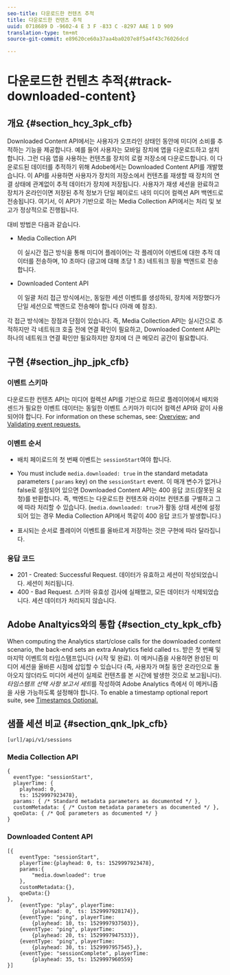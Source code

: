 ```yaml
---
seo-title: 다운로드한 컨텐츠 추적
title: 다운로드한 컨텐츠 추적
uuid: 0718689 D -9602-4 E 3 F -833 C -8297 AAE 1 D 909
translation-type: tm+mt
source-git-commit: e89620ce60a37aa4ba0207e8f5a4f43c76026dcd

---
```



# 다운로드한 컨텐츠 추적{#track-downloaded-content}

## 개요 {#section_hcy_3pk_cfb}

Downloaded Content API에서는 사용자가 오프라인 상태인 동안에 미디어 소비를 추적하는 기능을 제공합니다. 예를 들어 사용자는 모바일 장치에 앱을 다운로드하고 설치합니다. 그런 다음 앱을 사용하는 컨텐츠를 장치의 로컬 저장소에 다운로드합니다. 이 다운로드된 데이터를 추적하기 위해 Adobe에서는 Downloaded Content API를 개발했습니다. 이 API를 사용하면 사용자가 장치의 저장소에서 컨텐츠를 재생할 때 장치의 연결 상태에 관계없이 추적 데이터가 장치에 저장됩니다. 사용자가 재생 세션을 완료하고 장치가 온라인이면 저장된 추적 정보가 단일 페이로드 내의 미디어 컬렉션 API 백엔드로 전송됩니다. 여기서, 이 API가 기반으로 하는 Media Collection API에서는 처리 및 보고가 정상적으로 진행됩니다.

대비 방법은 다음과 같습니다.

* Media Collection API

   이 실시간 접근 방식을 통해 미디어 플레이어는 각 플레이어 이벤트에 대한 추적 데이터를 전송하며, 10 초마다 (광고에 대해 초당 1 초) 네트워크 핑을 백엔드로 전송합니다.

* Downloaded Content API

   이 일괄 처리 접근 방식에서는, 동일한 세션 이벤트를 생성하되, 장치에 저장했다가 단일 세션으로 백엔드로 전송해야 합니다 (아래 예 참조).

각 접근 방식에는 장점과 단점이 있습니다. 즉, Media Collection API는 실시간으로 추적하지만 각 네트워크 호출 전에 연결 확인이 필요하고, Downloaded Content API는 하나의 네트워크 연결 확인만 필요하지만 장치에 더 큰 메모리 공간이 필요합니다.

## 구현 {#section_jhp_jpk_cfb}

### 이벤트 스키마

다운로드한 컨텐츠 API는 미디어 컬렉션 API를 기반으로 하므로 플레이어에서 배치와 센드가 필요한 이벤트 데이터는 동일한 이벤트 스키마가 미디어 컬렉션 API와 같이 사용되어야 합니다. For information on these schemas, see: [Overview;](/help/media-collection-api/mc-api-overview.md) and [Validating event requests.](/help/media-collection-api/mc-api-impl/mc-api-validate-reqs.md)

### 이벤트 순서

* 배치 페이로드의 첫 번째 이벤트는 `sessionStart`여야 합니다.
* You must include `media.downloaded: true` in the standard metadata parameters ( `params` key) on the `sessionStart` event. 이 매개 변수가 없거나 false로 설정되어 있으면 Downloaded Content API는 400 응답 코드(잘못된 요청)를 반환합니다. 즉, 백엔드는 다운로드한 컨텐츠와 라이브 컨텐츠를 구별하고 그에 따라 처리할 수 있습니다. (`media.downloaded: true`가 활동 상태 세션에 설정되어 있는 경우 Media Collection API에서 똑같이 400 응답 코드가 발생합니다.)

* 표시되는 순서로 플레이어 이벤트를 올바르게 저장하는 것은 구현에 따라 달라집니다.

### 응답 코드

* 201 - Created: Successful Request. 데이터가 유효하고 세션이 작성되었습니다. 세션이 처리됩니다.
* 400 - Bad Request. 스키마 유효성 검사에 실패했고, 모든 데이터가 삭제되었습니다. 세션 데이터가 처리되지 않습니다.

## Adobe Analtyics와의 통합 {#section_cty_kpk_cfb}

When computing the Analytics start/close calls for the downloaded content scenario, the back-end sets an extra Analytics field called `ts`. 받은 첫 번째 및 마지막 이벤트의 타임스탬프입니다 (시작 및 완료). 이 메커니즘을 사용하면 완성된 미디어 세션을 올바른 시점에 삽입할 수 있습니다 (즉, 사용자가 며칠 동안 온라인으로 돌아오지 않더라도 미디어 세션이 실제로 컨텐츠를 본 시간에 발생한 것으로 보고됩니다). *타임스탬프 선택 사항 보고서 세트*&#x200B;를 작성하여 Adobe Analytics 측에서 이 메커니즘을 사용 가능하도록 설정해야 합니다. To enable a timestamp optional report suite, see [Timestamps Optional.](https://marketing.adobe.com/resources/help/en_US/reference/timestamp-optional.html)

## 샘플 세션 비교 {#section_qnk_lpk_cfb}

```
[url]/api/v1/sessions
```

### Media Collection API

```
{ 
  eventType: "sessionStart", 
  playerTime: { 
    playhead: 0,  
    ts: 1529997923478},  
  params: { /* Standard metadata parameters as documented */ },  
  customMetadata: { /* Custom metadata parameters as documented */ },  
  qoeData: { /* QoE parameters as documented */ } 
}
```

### Downloaded Content API

```
[{ 
    eventType: "sessionStart", 
    playerTime:{playhead: 0, ts: 1529997923478},  
    params:{
        "media.downloaded": true
    }, 
    customMetadata:{},  
    qoeData:{} 
}, 
    {eventType: "play", playerTime:
        {playhead: 0,  ts: 1529997928174}}, 
    {eventType: "ping", playerTime:
        {playhead: 10, ts: 1529997937503}}, 
    {eventType: "ping", playerTime:
        {playhead: 20, ts: 1529997947533}}, 
    {eventType: "ping", playerTime:
        {playhead: 30, ts: 1529997957545},}, 
    {eventType: "sessionComplete", playerTime:
        {playhead: 35, ts: 1529997960559} 
}]
```

